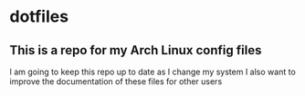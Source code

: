 # dotfiles

## This is a repo for my Arch Linux config files

I am going to keep this repo up to date as I change my system
I also want to improve the documentation of these files for other users
